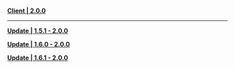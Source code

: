 **[Client | 2.0.0](https://autopatchhk.yuanshen.com/client_app/pc_mihoyo/20210721_3a3ca8dfe8b26ea2/GenshinImpact_2.0.0.zip)**

---

**[Update | 1.5.1 - 2.0.0](https://autopatchhk.yuanshen.com/client_app/update/hk4e_global/10/game_1.5.1_2.0.0_diff_iQmNhMF0VAqnUTb1.zip)**

**[Update | 1.6.0 - 2.0.0](https://autopatchhk.yuanshen.com/client_app/update/hk4e_global/10/game_1.6.0_2.0.0_diff_NmOQGgYFcB60KLzk.zip)**

**[Update | 1.6.1 - 2.0.0](https://autopatchhk.yuanshen.com/client_app/update/hk4e_global/10/game_1.6.1_2.0.0_diff_GLrkVi02eEIJHmoZ.zip)**
